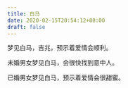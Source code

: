 ```yaml
---
title: 白马
date: 2020-02-15T20:54:12+08:00
draft: false
---
```


梦见白马，吉兆，预示着爱情会顺利。<br>


未婚男女梦见白马，会很快找到意中人。<br>


已婚男女梦见白马，预示着爱情会很甜蜜。<br>
